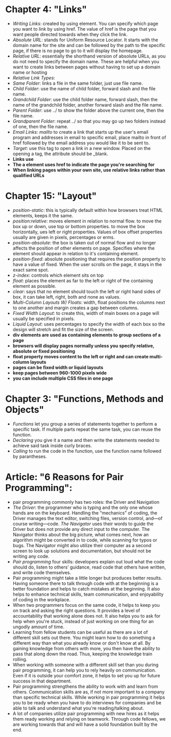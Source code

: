 # Chapter 4: "Links"
- *Writing Links*: created by using <a> element. You can specify which page you want to link by using href. The value of href is the page that you want people directed towards when they click the link. 
- *Absolute URL*: stands for Uniform Resource Locator. It starts with the domain name for the site and can be followed by the path to the specific page, if there is no page to go to it will display the homepage.
- *Relative URL*: essentially the shorthand version of absolute URLs, as you do not need to specify the domain name. These are helpful when you want to create links between pages without having to set up a domain name or hosting
- *Relative Link Types*: 
- *Same Folder*: links a file in the same folder, just use file name. 
- *Child Folder*: use the name of child folder, forward slash and the file name.
- *Grandchild Folder*: use the child folder name, forward slash, then the name of the grandchild folder, another forward slash and the file name.
- *Parent Folder*: use ../ to show the folder above the current one, then the file name.
- *Grandparent Folder*: repeat ../ so that you may go up two folders instead of one, then the file name.
- *Email Links*: *mailto* to create a link that starts up the user's email program and addresses in email to specific email, place mailto in front of href followed by the email address you would like it to be sent to.
- *Target*: use this tag to open a link in a new window. Placed on the opening a tag, the attribute should be _blank.
- **Links use <a>**
- **The a element uses href to indicate the page you're searching for**
- **When linking pages within your own site, use relative links rather than qualified URLs**

# Chapter 15: "Layout"
- *position-static*: this is typically default within how browsers treat HTML elements, keeps it the same.
- *position:relative*: moves element in relation to normal flow. to move the box up or down, use top or bottom properties. to move the box horizontally, ues left or right properties. Values of box offset properties usually are given in pixels, percentages or erms.
- *position-absolute*: the box is taken out of normal flow and no longer affects the position of other elements on page. Specifies where the element should appear in relation to it's containing element.
- *position-fixed*: absolute positioning that requires the position property to have a value of fixed. When the user scrolls on the page, it stays in the exact same spot.
- *z-index*: controls which element sits on top
- *float*: places the element as far to the left or right of the containing element as possible.
- *clear*: says that no element should touch the left or right hand sides of box, it can take left, right, both and none as values.
- *Multi-Column Layouts W/ Floats*: width, float positions the columns next to one another and margin creates a gap between columns.
- *Fixed Width Layout*: to create this, width of main boxes on a page will usually be specified in pixels.
- *Liquid Layout*: uses percentages to specify the width of each box so the design will stretch and fit the size of the screen.
- **div elements are used as containing elements to group sections of a page**
- **browsers will display pages normally unless you specify relative, absolute or fixed positioning**
- **float property moves content to the left or right and can create multi-column layouts**
- **pages can be fixed width or liquid layouts**
- **keep pages between 960-1000 pixels wide**
- **you can include multiple CSS files in one page**

# Chapter 3: "Functions, Methods and Objects"
- *Functions* let you group a series of statements together to perform a specific task. If multiple parts repeat the same task, you can reuse the function.
- *Declaring* you give it a name and then write the statements needed to achieve said task inside curly braces.
- *Calling* to run the code in the function, use the function name followed by parantheses.

# Article: "6 Reasons for Pair Programming":
- pair programming commonly has two roles: the Driver and Navigation
- *The Driver*: the programmer who is typing and the only one whose hands are on the keyboard. Handling the “mechanics” of coding, the Driver manages the text editor, switching files, version control, and—of course writing—code. *The Navigator* uses their words to guide the Driver but does not provide any direct input to the computer. The Navigator thinks about the big picture, what comes next, how an algorithm might be converted in to code, while scanning for typos or bugs. The Navigator might also utilize their computer as a second screen to look up solutions and documentation, but should not be writing any code.
- *Pair programming* four skills: developers explain out loud what the code should do, listen to others’ guidance, read code that others have written, and write code themselves.
- Pair programming might take a little longer but produces better results. Having someone there to talk through code with at the beginning is a better foundation and helps to catch mistakes at the beginning. It also helps to enhance technical skills, team communication, and enjoyability of coding in the workplace.
- When two programmers focus on the same code, it helps to keep you on track and asking the right questions. It provides a level of accountability that working alone does not. It also helps you to ask for help when you're stuck, instead of just working on one thing for an ungodly amount of time.
- Learning from fellow students can be useful as there are a lot of different skill sets out there. You might learn how to do something a different way than what you already know or don't know at all. By gaining knowledge from others with more, you then have the ability to pass that along down the road. Thus, keeping the knowledge train rolling.
- When working with someone with a different skill set than you during pair programming, it can help you to rely heavily on communication. Even if it is outside your comfort zone, it helps to set you up for future success in that department.
- Pair programming strengthens the ability to work with and learn from others. Communication skills are as, if not more important to a company than specific technical skills. While working in pair programming it helps you to be ready when you have to do interviews for companies and be able to talk and understand what you're reading/talking about.
- A lot of companies utilize pair programming with new hires as it helps them ready working and relying on teamwork. Through code fellows, we are working towards that and will have a solid foundation built by the end.
